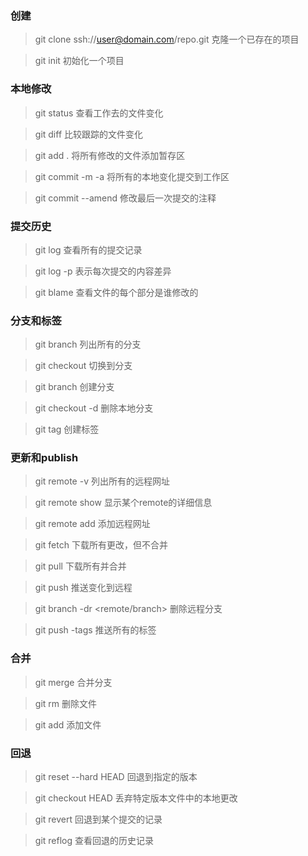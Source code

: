 ### 创建
> git clone ssh://user@domain.com/repo.git  克隆一个已存在的项目

> git init  初始化一个项目

### 本地修改

> git status 查看工作去的文件变化

> git diff 比较跟踪的文件变化

> git add . 将所有修改的文件添加暂存区

> git commit -m -a 将所有的本地变化提交到工作区

> git commit --amend 修改最后一次提交的注释

### 提交历史

> git log 查看所有的提交记录

> git log -p <file> 表示每次提交的内容差异

> git blame <file> 查看文件的每个部分是谁修改的

### 分支和标签

> git branch 列出所有的分支

> git checkout <branchname> 切换到分支

> git branch <branchname> 创建分支

> git checkout -d <branchname> 删除本地分支

> git tag <tagname> 创建标签

### 更新和publish

> git remote -v 列出所有的远程网址

> git remote show <remote> 显示某个remote的详细信息

> git remote add <shortname> <url> 添加远程网址

> git fetch <remote> 下载所有更改，但不合并

> git pull <remote> <branch> 下载所有并合并

> git push <remote> <branch> 推送变化到远程

> git branch -dr <remote/branch> 删除远程分支

> git push -tags 推送所有的标签

### 合并

> git merge <branch> 合并分支

> git rm <file> 删除文件

> git add <file> 添加文件

### 回退

> git reset --hard HEAD 回退到指定的版本

> git checkout HEAD <file> 丢弃特定版本文件中的本地更改

> git revert <commitid> 回退到某个提交的记录

> git reflog 查看回退的历史记录
